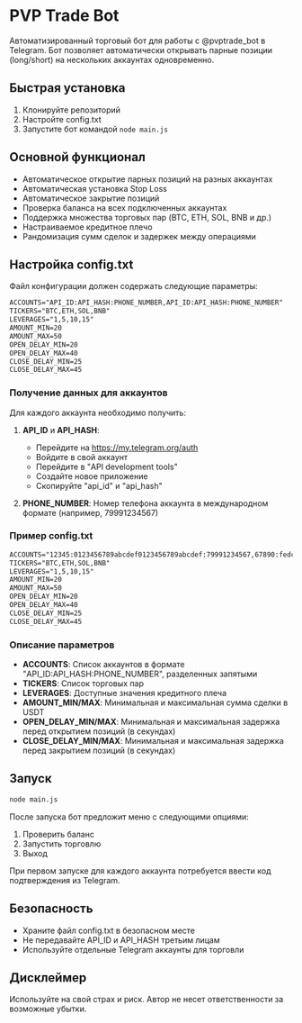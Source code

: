 # PVP Trade Bot

Автоматизированный торговый бот для работы с @pvptrade_bot в Telegram. Бот позволяет автоматически открывать парные позиции (long/short) на нескольких аккаунтах одновременно.

## Быстрая установка

1. Клонируйте репозиторий
4. Настройте config.txt
5. Запустите бот командой `node main.js`

## Основной функционал

- Автоматическое открытие парных позиций на разных аккаунтах
- Автоматическая установка Stop Loss
- Автоматическое закрытие позиций
- Проверка баланса на всех подключенных аккаунтах
- Поддержка множества торговых пар (BTC, ETH, SOL, BNB и др.)
- Настраиваемое кредитное плечо
- Рандомизация сумм сделок и задержек между операциями

## Настройка config.txt

Файл конфигурации должен содержать следующие параметры:

```txt
ACCOUNTS="API_ID:API_HASH:PHONE_NUMBER,API_ID:API_HASH:PHONE_NUMBER"
TICKERS="BTC,ETH,SOL,BNB"
LEVERAGES="1,5,10,15"
AMOUNT_MIN=20
AMOUNT_MAX=50
OPEN_DELAY_MIN=20
OPEN_DELAY_MAX=40
CLOSE_DELAY_MIN=25
CLOSE_DELAY_MAX=45
```

### Получение данных для аккаунтов

Для каждого аккаунта необходимо получить:
1. **API_ID** и **API_HASH**:
   - Перейдите на https://my.telegram.org/auth
   - Войдите в свой аккаунт
   - Перейдите в "API development tools"
   - Создайте новое приложение
   - Скопируйте "api_id" и "api_hash"

2. **PHONE_NUMBER**: Номер телефона аккаунта в международном формате (например, 79991234567)

### Пример config.txt
```txt
ACCOUNTS="12345:0123456789abcdef0123456789abcdef:79991234567,67890:fedcba9876543210fedcba9876543210:79997654321"
TICKERS="BTC,ETH,SOL,BNB"
LEVERAGES="1,5,10,15"
AMOUNT_MIN=20
AMOUNT_MAX=50
OPEN_DELAY_MIN=20
OPEN_DELAY_MAX=40
CLOSE_DELAY_MIN=25
CLOSE_DELAY_MAX=45
```

### Описание параметров

- **ACCOUNTS**: Список аккаунтов в формате "API_ID:API_HASH:PHONE_NUMBER", разделенных запятыми
- **TICKERS**: Список торговых пар
- **LEVERAGES**: Доступные значения кредитного плеча
- **AMOUNT_MIN/MAX**: Минимальная и максимальная сумма сделки в USDT
- **OPEN_DELAY_MIN/MAX**: Минимальная и максимальная задержка перед открытием позиций (в секундах)
- **CLOSE_DELAY_MIN/MAX**: Минимальная и максимальная задержка перед закрытием позиций (в секундах)

## Запуск

```bash
node main.js
```

После запуска бот предложит меню с следующими опциями:
1. Проверить баланс
2. Запустить торговлю
3. Выход

При первом запуске для каждого аккаунта потребуется ввести код подтверждения из Telegram.

## Безопасность

- Храните файл config.txt в безопасном месте
- Не передавайте API_ID и API_HASH третьим лицам
- Используйте отдельные Telegram аккаунты для торговли

## Дисклеймер

Используйте на свой страх и риск. Автор не несет ответственности за возможные убытки.